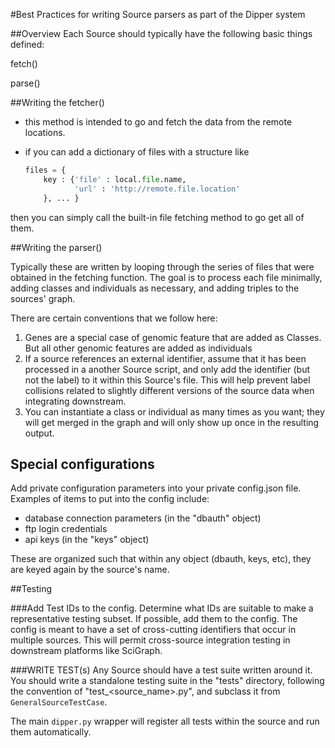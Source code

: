 #Best Practices for writing Source parsers as part of the Dipper system

##Overview
Each Source should typically have the following basic things defined:

  fetch()

  parse()


##Writing the fetcher()
* this method is intended to go and fetch the data from the remote locations.  
* if you can add a dictionary of files with a structure like 

    ```python
    files = {
        key : {'file' : local.file.name,
               'url' : 'http://remote.file.location'
        }, ... }
    ```
then you can simply call the built-in file fetching method to go get all of them.


##Writing the parser()

Typically these are written by looping through the series of files that were obtained in the fetching function.
The goal is to process each file minimally, adding classes and individuals as necessary, and adding triples
to the sources' graph.

There are certain conventions that we follow here:
  1. Genes are a special case of genomic feature that are added as Classes.  But all other genomic features
  are added as individuals
  2. If a source references an external identifier, assume that it has been processed in a another Source script,
  and only add the identifier (but not the label) to it within this Source's file.  This will help prevent label
  collisions related to slightly different versions of the source data when integrating downstream.
  3. You can instantiate a class or individual as many times as you want; they will get merged in the graph and
  will only show up once in the resulting output.


## Special configurations

Add private configuration parameters into your private config.json file.  Examples of items to put into the config
include:
* database connection parameters (in the "dbauth" object)
* ftp login credentials
* api keys (in the "keys" object)
  
These are organized such that within any object (dbauth, keys, etc), they are keyed again by the source's name.
  
##Testing

###Add Test IDs to the config.
Determine what IDs are suitable to make a representative testing subset.  If possible, add them to the config.
The config is meant to have a set of cross-cutting identifiers that occur in multiple sources.  This will permit
cross-source integration testing in downstream platforms like SciGraph.  


###WRITE TEST(s)
Any Source should have a test suite written around it.  You should write a standalone testing suite in the "tests"
directory, following the convention of "test_<source_name>.py", and subclass it from ```GeneralSourceTestCase```.  

The main ```dipper.py``` wrapper will register all tests within the source and run them automatically.



